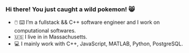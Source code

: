 ### Hi there! You just caught a wild pokemon! 😸

- 🖱️ ⌨️ I’m a fullstack && C++ software engineer and I work on computational softwares.
- 🇺🇸 I live in in Massachusetts.
- 💻 I mainly work with C++, JavaScript, MATLAB, Python, PostgreSQL.
